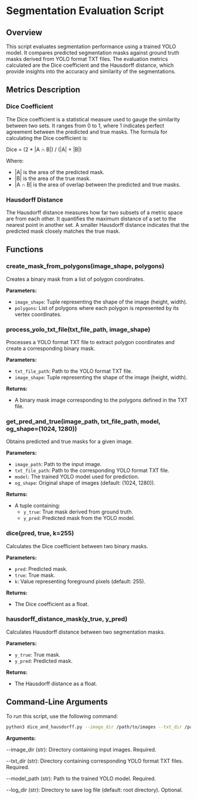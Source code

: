 # Segmentation Evaluation Script

## Overview
This script evaluates segmentation performance using a trained YOLO model. It compares predicted segmentation masks against ground truth masks derived from YOLO format TXT files. The evaluation metrics calculated are the Dice coefficient and the Hausdorff distance, which provide insights into the accuracy and similarity of the segmentations.

## Metrics Description

### Dice Coefficient
The Dice coefficient is a statistical measure used to gauge the similarity between two sets. It ranges from 0 to 1, where 1 indicates perfect agreement between the predicted and true masks. The formula for calculating the Dice coefficient is:

Dice = (2 * |A ∩ B|) / (|A| + |B|)


Where:
- |A| is the area of the predicted mask.
- |B| is the area of the true mask.
- |A ∩ B| is the area of overlap between the predicted and true masks.

### Hausdorff Distance
The Hausdorff distance measures how far two subsets of a metric space are from each other. It quantifies the maximum distance of a set to the nearest point in another set. A smaller Hausdorff distance indicates that the predicted mask closely matches the true mask.

## Functions

### create_mask_from_polygons(image_shape, polygons)
Creates a binary mask from a list of polygon coordinates.

**Parameters:**
- `image_shape`: Tuple representing the shape of the image (height, width).
- `polygons`: List of polygons where each polygon is represented by its vertex coordinates.

### process_yolo_txt_file(txt_file_path, image_shape)
Processes a YOLO format TXT file to extract polygon coordinates and create a corresponding binary mask.

**Parameters:**
- `txt_file_path`: Path to the YOLO format TXT file.
- `image_shape`: Tuple representing the shape of the image (height, width).

**Returns:**
- A binary mask image corresponding to the polygons defined in the TXT file.

### get_pred_and_true(image_path, txt_file_path, model, og_shape=(1024, 1280))
Obtains predicted and true masks for a given image.

**Parameters:**
- `image_path`: Path to the input image.
- `txt_file_path`: Path to the corresponding YOLO format TXT file.
- `model`: The trained YOLO model used for prediction.
- `og_shape`: Original shape of images (default: (1024, 1280)).

**Returns:**
- A tuple containing:
  - `y_true`: True mask derived from ground truth.
  - `y_pred`: Predicted mask from the YOLO model.

### dice(pred, true, k=255)
Calculates the Dice coefficient between two binary masks.

**Parameters:**
- `pred`: Predicted mask.
- `true`: True mask.
- `k`: Value representing foreground pixels (default: 255).

**Returns:**
- The Dice coefficient as a float.

### hausdorff_distance_mask(y_true, y_pred)
Calculates Hausdorff distance between two segmentation masks.

**Parameters:**
- `y_true`: True mask.
- `y_pred`: Predicted mask.

**Returns:**
- The Hausdorff distance as a float.

## Command-Line Arguments

To run this script, use the following command:

```bash
python3 dice_and_hausdorff.py --image_dir /path/to/images --txt_dir /path/to/txt_files --model_path /path/to/model.pt --log_dir /path/to/save/logs/
```

**Arguments:**

--image_dir (str): Directory containing input images. Required.

--txt_dir (str): Directory containing corresponding YOLO format TXT files. Required.

--model_path (str): Path to the trained YOLO model. Required.

--log_dir (str): Directory to save log file (default: root directory). Optional.

